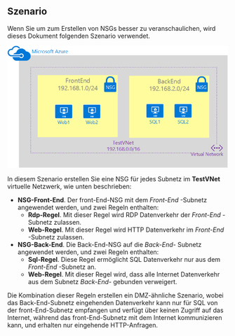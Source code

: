 ## <a name="scenario"></a>Szenario

Wenn Sie um zum Erstellen von NSGs besser zu veranschaulichen, wird dieses Dokument folgenden Szenario verwendet.

![VNet Szenario](./media/virtual-networks-create-nsg-scenario-include/figure1.png)

In diesem Szenario erstellen Sie eine NSG für jedes Subnetz im **TestVNet** virtuelle Netzwerk, wie unten beschrieben: 

- **NSG-Front-End**. Der front-End-NSG mit dem *Front-End* -Subnetz angewendet werden, und zwei Regeln enthalten:  
    - **Rdp-Regel**. Mit dieser Regel wird RDP Datenverkehr der *Front-End* -Subnetz zulassen.
    - **Web-Regel**. Mit dieser Regel wird HTTP Datenverkehr im *Front-End* -Subnetz zulassen.
- **NSG-Back-End**. Die Back-End-NSG auf die *Back-End-* Subnetz angewendet werden, und zwei Regeln enthalten: 
    - **Sql-Regel**. Diese Regel ermöglicht SQL Datenverkehr nur aus dem *Front-End* -Subnetz an.
    - **Web-Regel**. Mit dieser Regel wird, dass alle Internet Datenverkehr aus dem Subnetz *Back-End-* gebunden verweigert.

Die Kombination dieser Regeln erstellen ein DMZ-ähnliche Szenario, wobei das Back-End-Subnetz eingehenden Datenverkehr kann nur für SQL von der front-End-Subnetz empfangen und verfügt über keinen Zugriff auf das Internet, während das front-End-Subnetz mit dem Internet kommunizieren kann, und erhalten nur eingehende HTTP-Anfragen.
 
